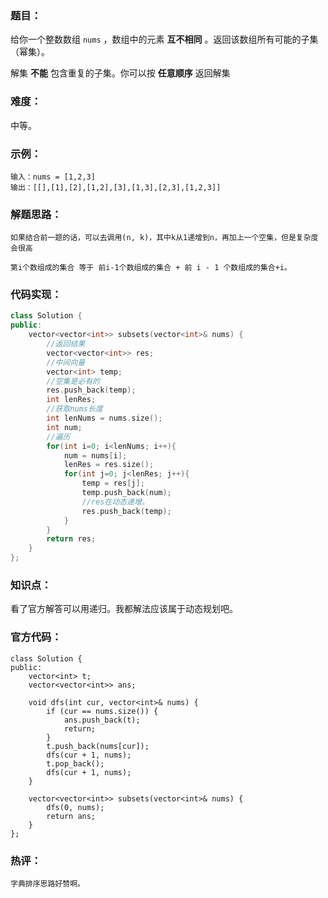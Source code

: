### 题目：

给你一个整数数组 `nums` ，数组中的元素 **互不相同** 。返回该数组所有可能的子集（幂集）。

解集 **不能** 包含重复的子集。你可以按 **任意顺序** 返回解集

### 难度：

中等。

### 示例：

```
输入：nums = [1,2,3]
输出：[[],[1],[2],[1,2],[3],[1,3],[2,3],[1,2,3]]
```

### 解题思路：

```
如果结合前一题的话，可以去调用(n, k)，其中k从1递增到n，再加上一个空集，但是复杂度会很高

第i个数组成的集合 等于 前i-1个数组成的集合 + 前 i - 1 个数组成的集合+i。
```

### 代码实现：

```c++
class Solution {
public:
    vector<vector<int>> subsets(vector<int>& nums) {
        //返回结果
        vector<vector<int>> res;
        //中间向量
        vector<int> temp;
        //空集是必有的
        res.push_back(temp);
        int lenRes;
        //获取nums长度
        int lenNums = nums.size();
        int num;
        //遍历
        for(int i=0; i<lenNums; i++){
            num = nums[i];
            lenRes = res.size();
            for(int j=0; j<lenRes; j++){
                temp = res[j];
                temp.push_back(num);
                //res在动态递增。
                res.push_back(temp);
            }
        }
        return res;
    }
};
```

### 知识点：

看了官方解答可以用递归。我都解法应该属于动态规划吧。

### 官方代码：

```
class Solution {
public:
    vector<int> t;
    vector<vector<int>> ans;

    void dfs(int cur, vector<int>& nums) {
        if (cur == nums.size()) {
            ans.push_back(t);
            return;
        }
        t.push_back(nums[cur]);
        dfs(cur + 1, nums);
        t.pop_back();
        dfs(cur + 1, nums);
    }

    vector<vector<int>> subsets(vector<int>& nums) {
        dfs(0, nums);
        return ans;
    }
};
```

### 热评：

```
字典排序思路好赞啊。
```

